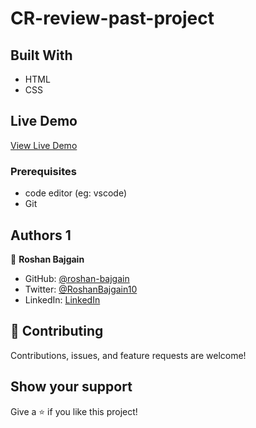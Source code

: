 # CR-review-past-project

## Built With

- HTML
- CSS

## Live Demo

[View Live Demo](https://roshan-bajgain.github.io/CR-review-past-project/)

### Prerequisites

- code editor (eg: vscode)
- Git

## Authors 1

👤 **Roshan Bajgain**

- GitHub: [@roshan-bajgain](https://github.com/roshan-bajgain)
- Twitter: [@RoshanBajgain10](https://twitter.com/RoshanBajgain10)
- LinkedIn: [LinkedIn](https://www.linkedin.com/in/roshan-bazgain/)


## 🤝 Contributing

Contributions, issues, and feature requests are welcome!

## Show your support

Give a ⭐️ if you like this project!
